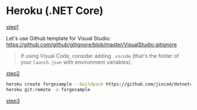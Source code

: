 # Heroku (.NET Core)

[step1](/deployment/heroku/heroku_step1.md ':include :type=markdown')

Let's use Github template for Visual Studio: https://github.com/github/gitignore/blob/master/VisualStudio.gitignore

> If using Visual Code, consider adding `.vscode` (that's the folder of your `launch.json` with environment variables).

[step2](/deployment/heroku/heroku_step2.md ':include :type=markdown')

```bash
heroku create forgesample --buildpack https://github.com/jincod/dotnetcore-buildpack.git
heroku git:remote -a forgesample
```

[step3](/deployment/heroku/heroku_step3.md ':include :type=markdown')